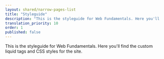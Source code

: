 ```yaml
---
layout: shared/narrow-pages-list
title: "Styleguide"
description: "This is the styleguide for Web Fundamentals. Here you'll find the custom liquid tags and CSS styles for the site."
translation_priority: 10
order: 1
published: false
---
```


<p class="intro">
This is the styleguide for Web Fundamentals. Here you'll find the custom liquid tags and CSS styles for the site.
</p>

